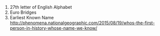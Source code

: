 1. 27th letter of English Alphabet
2.  Euro Bridges
3.  Earliest Known Name http://phenomena.nationalgeographic.com/2015/08/19/whos-the-first-person-in-history-whose-name-we-know/
